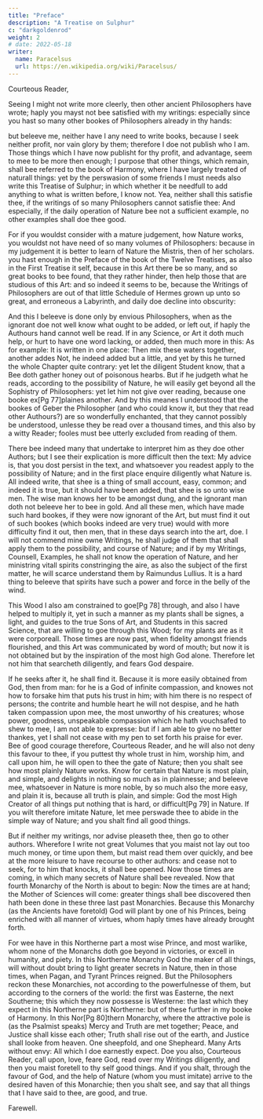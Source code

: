 ```yaml
---
title: "Preface"
description: "A Treatise on Sulphur"
c: "darkgoldenrod"
weight: 2
# date: 2022-05-18
writer:
  name: Paracelsus
  url: https://en.wikipedia.org/wiki/Paracelsus/
---
```


<!-- THE THREE PRINCIPLES Of all things -->


Courteous Reader,

Seeing I might not write more cleerly, then other ancient Philosophers have wrote; haply you mayst not bee satisfied with my writings: especially since you hast so many other bookes of Philosophers already in thy hands: 

but beleeve me, neither have I any need to write books, because I seek neither profit, nor vain glory by them; therefore I doe not publish who I am. Those things which I have now publisht for thy profit, and advantage, seem to mee to be more then enough; I purpose that other things, which remain, shall bee referred to the book of Harmony, where I have largely treated of naturall things: yet by the perswasion of some friends I must needs also write this Treatise of Sulphur; in which whether it be needfull to add anything to what is written before, I know not. Yea, neither shall this satisfie thee, if the writings of so many Philosophers cannot satisfie thee: And especially, if the daily operation of Nature bee not a sufficient example, no other examples shall doe thee good. 

For if you wouldst consider with a mature judgement, how Nature works, you wouldst not have need of so many volumes of Philosophers: because in my judgement it is better to learn of Nature the Mistris, then of her scholars. you hast enough in the Preface of the book of the Twelve Treatises, as also in the First Treatise it self, because in this Art there be so many, and so great books to bee found, that they rather hinder, then help those that are studious of this Art: and so indeed it seems to be, because the Writings of Philosophers are out of that little Schedule of Hermes grown up unto so great, and erroneous a Labyrinth, and daily doe decline into obscurity: 

And this I beleeve is done only by envious Philosophers, when as the ignorant doe not well know what ought to be added, or left out, if haply the Authours hand cannot well be read. If in any Science, or Art it doth much help, or hurt to have one word lacking, or added, then much more in this: As for example: It is written in one place: Then mix these waters together, another addes Not, he  indeed added but a little, and yet by this he turned the whole Chapter quite contrary: yet let the diligent Student know, that a Bee doth gather honey out of poisonous hearbs. But if he judgeth what he  reads, according to the possibility of Nature, he  will easily get beyond all the Sophistry of Philosophers: yet let him not give over reading, because one booke ex[Pg 77]plaines another. And by this meanes I understood that the bookes of Geber the Philosopher (and who could know it, but they that read other Authours?) are so wonderfully enchanted, that they cannot possibly be understood, unlesse they be read over a thousand times, and this also by a witty Reader; fooles must bee utterly excluded from reading of them. 

There bee indeed many that undertake to interpret him as they doe other Authors; but I see their explication is more difficult then the text: My advice is, that you dost persist in the text, and whatsoever you readest apply to the possibility of Nature; and in the first place enquire diligently what Nature is. All indeed write, that shee is a thing of small account, easy, common; and indeed it is true, but it should have been added, that shee is so unto wise men. The wise man knows her to be amongst dung, and the ignorant man doth not beleeve her to bee in gold. And all these men, which have made such hard bookes, if they were now ignorant of the Art, but must find it out of such bookes (which books indeed are very true) would with more difficulty find it out, then men, that in these days search into the art, doe. I will not commend mine owne Writings, he  shall judge of them that shall apply them to the possibility, and course of Nature; and if by my Writings, Counsell, Examples, he  shall not know the operation of Nature, and her ministring vitall spirits constringing the aire, as also the subject of the first matter, he  will scarce understand them by Raimundus Lullius. It is a hard thing to beleeve that spirits have such a power and force in the belly of the wind.

This Wood I also am constrained to goe[Pg 78] through, and also I have helped to multiply it, yet in such a manner as my plants shall be signes, a light, and guides to the true Sons of Art, and Students in this sacred Science, that are willing to goe through this Wood; for my plants are as it were corporeall. Those times are now past, when fidelity amongst friends flourished, and this Art was communicated by word of mouth; but now it is not obtained but by the inspiration of the most high God alone. Therefore let not him that searcheth diligently, and fears God despaire.

If he seeks after it, he  shall find it. Because it is more easily obtained from God, then from man: for he  is a God of infinite compassion, and knowes not how to forsake him that puts his trust in him; with him there is no respect of persons; the contrite and humble heart he  will not despise, and he  hath taken compassion upon mee, the most unworthy of his creatures; whose power, goodness, unspeakable compassion which he hath vouchsafed to shew to mee, I am not able to expresse: but if I am able to give no better thankes, yet I shall not cease with my pen to set forth his praise for ever. Bee of good courage therefore, Courteous Reader, and he  will also not deny this favour to thee, if you puttest thy whole trust in him, worship him, and call upon him, he  will open to thee the gate of Nature; then you shalt see how most plainly Nature works. Know for certain that Nature is most plain, and simple, and delights in nothing so much as in plainnesse; and beleeve mee, whatsoever in Nature is more noble, by so much also the more easy, and plain it is, because all truth is plain, and simple: God the most High Creator of all things put nothing that is hard, or difficult[Pg 79] in Nature. If you wilt therefore imitate Nature, let mee perswade thee to abide in the simple way of Nature; and you shalt find all good things.

But if neither my writings, nor advise pleaseth thee, then go to other authors. Wherefore I write not great Volumes that you maist not lay out too much money, or time upon them, but maist read them over quickly, and bee at the more leisure to have recourse to other authors: and cease not to seek, for to him that knocks, it shall bee opened. Now those times are coming, in which many secrets of Nature shall bee revealed. Now that fourth Monarchy of the North is about to begin: Now the times are at hand; the Mother of Sciences will come: greater things shall bee discovered then hath been done in these three last past Monarchies. Because this Monarchy (as the Ancients have foretold) God will plant by one of his Princes, being enriched with all manner of virtues, whom haply times have already brought forth.

For wee have in this Northerne part a most wise Prince, and most warlike, whom none of the Monarchs doth goe beyond in victories, or excell in humanity, and piety. In this Northerne Monarchy God the maker of all things, will without doubt bring to light greater secrets in Nature, then in those times, when Pagan, and Tyrant Princes reigned. But the Philosophers reckon these Monarchies, not according to the powerfulnesse of them, but according to the corners of the world: the first was Easterne, the next Southerne; this which they now possesse is Westerne: the last which they expect in this Northerne part is Northerne: but of these further in my booke of Harmony. In this Nor[Pg 80]thern Monarchy, where the attractive pole is (as the Psalmist speaks) Mercy and Truth are met together; Peace, and Justice shall kisse each other; Truth shall rise out of the earth, and Justice shall looke from heaven. One sheepfold, and one Shepheard. Many Arts without envy: All which I doe earnestly expect. Doe you also, Courteous Reader, call upon, love, feare God, read over my Writings diligently, and then you maist foretell to thy self good things. And if you shalt, through the favour of God, and the help of Nature (whom you must imitate) arrive to the desired haven of this Monarchie; then you shalt see, and say that all things that I have said to thee, are good, and true.

Farewell.

